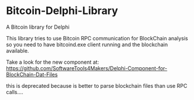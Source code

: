# Bitcoin-Delphi-Library
A Bitcoin library for Delphi

This library tries to use Bitcoin RPC communication for BlockChain analysis so you need to have bitcoind.exe client running and the blockchain available.

Take a look for the new component at: https://github.com/SoftwareTools4Makers/Delphi-Component-for-BlockChain-Dat-Files

this is deprecated because is better to parse blockchain files than use RPC calls....
